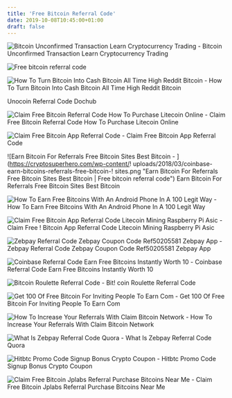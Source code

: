 ```yaml
---
title: 'Free Bitcoin Referral Code'
date: 2019-10-08T10:45:00+01:00
draft: false
---
```


![Bitcoin Unconfirmed Transaction Learn Cryptocurrency Trading - ](https://i.pinimg.com/736x/11/3b/79/113b79374454053d25f23a09afc6f8fe.jpg "Bitcoin Unconfirmed Transaction Learn Cryptocurrency Trading | Free bitcoin referral code") Bitcoin Unconfirmed Transaction Learn Cryptocurrency Trading

![Free bitcoin referral code](https://www.speakmeme.com/wp-content/uploads/2017/12/coinbase-referral-code.png "Free bitcoin referral code") 

![How To Turn Bitcoin Into Cash Bitcoin All Time High Reddit Bitcoin - ](https://i.pinimg.com/736x/58/94/05/5894055887e768a3089b2a11188d16b3.jpg "How To Turn Bitcoin Into Cash Bitcoin All Time High Reddit Bitcoin | Free bitcoin referral code") How To Turn Bitcoin Into Cash Bitcoin All Time High Reddit Bitcoin

 Unocoin Referral Code Dochub

![Claim Free Bitcoin Referral Code How To Purchase Litecoin Online - ](https://i.pinimg.com/originals/49/c5/da/49c5da38b5344d2a1560398b5b7b341a.jpg "Claim Free Bitcoin Referral Code How To Purchase Litecoin Online | Free bitcoin referral code") Claim Free Bitcoin Referral Code How To Purchase Litecoin Online

![Claim Free Bitcoin App Referral Code - ](http://standort-aktiv.at/img/281af319cedb77f757f0289a3770bb7a.jpg "Claim Free Bitcoin App Referral Code | Free bitcoin referral code") Claim Free Bitcoin App Referral Code

![Earn Bitcoin For Referrals Free Bitcoin Sites Best Bitcoin - ](https://cryptosuperhero.com/wp-content/!   uploads/2018/03/coinbase-earn-bitcoins-referrals-free-bitcoin-!   sites.png "Earn Bitcoin For Referrals Free Bitcoin Sites Best Bitcoin | Free bitcoin referral code") Earn Bitcoin For Referrals Free Bitcoin Sites Best Bitcoin

![How To Earn Free Bitcoins With An Android Phone In A 100 Legit Way - ](https://qph.fs.quoracdn.net/main-qimg-d787534f536ee216311b0bcd81277e9e "How To Earn Free Bitcoins With An Android Phone In A 100 Legit Way | Free bitcoin referral code") How To Earn Free Bitcoins With An Android Phone In A 100 Legit Way

![Claim Free Bitcoin App Referral Code Litecoin Mining Raspberry Pi Asic - ](https://i.pinimg.com/originals/06/de/39/06de39e0703828588855f72f4416ec72.jpg "Claim Free Bitcoin App Referral Code Litecoin Mining Raspberry Pi Asic | Free bitcoin referral code") Claim Free ! Bitcoin App Referral Code Litecoin Mining Raspberry Pi Asic

![Zebpay Referral Code Zebpay Coupon Code Ref50205581 Zebpay App - ](https://www.speakmeme.com/wp-content/uploads/2017/10/zebpay-referral.jpg "Zebpay Referral Code Zebpay Coupon Code Ref50205581 Zebpay App | Free bitcoin referral code") Zebpay Referral Code Zebpay Coupon Code Ref50205581 Zebpay App

![Coinbase Referral Code Earn Free Bitcoins Instantly Worth 10 - ](https://beingtricks.com/wp-content/uploads/2017/08/coinbase-referral-code-1.png "Coinbase Referral Code Earn Free Bitcoins Instantly Worth 10 | Free bitcoin referral code") Coinbase Referral Code Earn Free Bitcoins Instantly Worth 10

![Bitcoin Roulette Referral Code - ](https://coinscage.com/wp-content/uploads/2017/05/Zebpay-Promo-Code-1.png) Bit! coin Roulette Referral Code

![Get 100 Of Free Bitcoin For Inviting People To Earn Com - ](https://miro.medium.com/max/1400/1*XGi1krf7ofcUjz7ngwnT2Q.png "Get 100 Of Free Bitcoin For Inviting People To Earn Com | Free bitcoin referral code") Get 100 Of Free Bitcoin For Inviting People To Earn Com

![How To Increase Your Referrals With Claim Bitcoin Network - ](https://sologuideonline.altervista.org/wp-content/uploads/2019/04/ref-code-insert-960x589.jpg "How To Increase Your Referrals With Claim Bitcoin Network | Free bitcoin referral code") How To Increase Your Referrals With Claim Bitcoin Network

![What Is Zebpay Referral Code Quora - ](https://qph.fs.quoracdn.net/main-qimg-f8fede0d23d6e232cd6917a7140d2905.webp "What Is Zebpay Referral Code Quora | Free bitcoin!    referral code") What Is Zebpay Referral Code Quora

![Hitbtc Promo Code Signup Bonus Crypto Coupon - ](https://cryptocoupon.club/wp-content/uploads/2018/06/hitbtc-fees-and-charges.jpg "Hitbtc Promo Code Signup Bonus Crypto Coupon | Free bitcoin referral code") Hitbtc Promo Code Signup Bonus Crypto Coupon

![Claim Free Bitcoin Jplabs Referral Purchase Bitcoins Near Me - ](http://cdn.bestapptip.com/android/219/96-s-1.png "Claim Free Bitcoin Jplabs Referral Purchase Bitcoins Near Me | Free bitcoin referral code") Claim Free Bitcoin Jplabs Referral Purchase Bitcoins Near Me